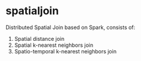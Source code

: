 # spatialjoin
Distributed Spatial Join based on Spark, consists of:
1. Spatial distance join
2. Spatial k-nearest neighbors join
3. Spatio-temporal k-nearest neighbors join
